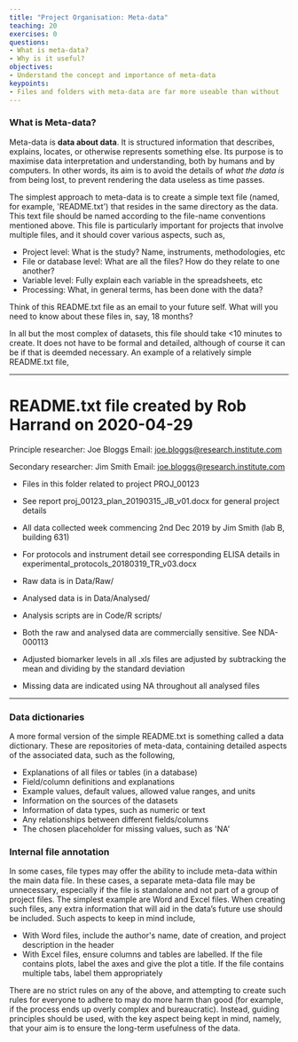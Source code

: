 ```yaml
---
title: "Project Organisation: Meta-data"
teaching: 20
exercises: 0
questions:
- What is meta-data?
- Why is it useful?
objectives:
- Understand the concept and importance of meta-data
keypoints:
- Files and folders with meta-data are far more useable than without
---
```


### What is Meta-data?

Meta-data is **data about data**. It is structured information that describes, explains, locates, or otherwise represents something else. Its purpose is to maximise data interpretation and understanding, 
both by humans and by computers. In other words, its aim is to avoid the details of *what the data is* from being lost, to prevent rendering the data useless as time passes.

The simplest approach to meta-data is to create a simple text file (named, for example, 'README.txt') that resides in the same directory as the data. This text file should be named according to the file-name conventions mentioned above. 
This file is particularly important for projects that involve multiple files, and it should cover various aspects, such as,

- Project level: What is the study? Name, instruments, methodologies, etc
- File or database level: What are all the files? How do they relate to one another?
- Variable level: Fully explain each variable in the spreadsheets, etc
- Processing: What, in general terms, has been done with the data?

Think of this README.txt file as an email to your future self. What will you need to know about these files in, say, 18 months?

In all but the most complex of datasets, this file should take <10 minutes to create. It does not have to be formal and detailed, although of course it can be if that is deemded necessary. An
example of a relatively simple README.txt file,

-------------------
README.txt file created by Rob Harrand on 2020-04-29
====================================================

Principle researcher: Joe Bloggs
Email: joe.bloggs@research.institute.com

Secondary researcher: Jim Smith
Email: joe.bloggs@research.institute.com

* Files in this folder related to project PROJ_00123
* See report proj_00123_plan_20190315_JB_v01.docx for general project details
* All data collected week commencing 2nd Dec 2019 by Jim Smith (lab B, building 631)
* For protocols and instrument detail see corresponding ELISA details in experimental_protocols_20180319_TR_v03.docx

* Raw data is in Data/Raw/
* Analysed data is in Data/Analysed/
* Analysis scripts are in Code/R scripts/

* Both the raw and analysed data are commercially sensitive. See NDA-000113
* Adjusted biomarker levels in all .xls files are adjusted by subtracking the mean and dividing by the standard deviation
* Missing data are indicated using NA throughout all analysed files

-------------------


### Data dictionaries

A more formal version of the simple README.txt is something called a data dictionary. These are repositories of meta-data, containing detailed aspects of the associated data, such as the following,

- Explanations of all files or tables (in a database)
- Field/column definitions and explanations
- Example values, default values, allowed value ranges, and units
- Information on the sources of the datasets
- Information of data types, such as numeric or text
- Any relationships between different fields/columns
- The chosen placeholder for missing values, such as 'NA'


### Internal file annotation

In some cases, file types may offer the ability to include meta-data within the main data file. In these cases, a separate meta-data file may be unnecessary, especially if the file is standalone 
and not part of a group of project files. The simplest example are Word and Excel files. When creating such files, any extra information that will aid in the data’s future use should be included. 
Such aspects to keep in mind include,

- With Word files, include the author's name, date of creation, and project description in the header
- With Excel files, ensure columns and tables are labelled. If the file contains plots, label the axes and give the plot a title. If the file contains multiple tabs, label them appropriately

There are no strict rules on any of the above, and attempting to create such rules for everyone to adhere to may do more harm than good (for example, if the process ends up overly complex and 
bureaucratic). Instead, guiding principles should be used, with the key aspect being kept in mind, namely, that your aim is to ensure the long-term usefulness of the data.